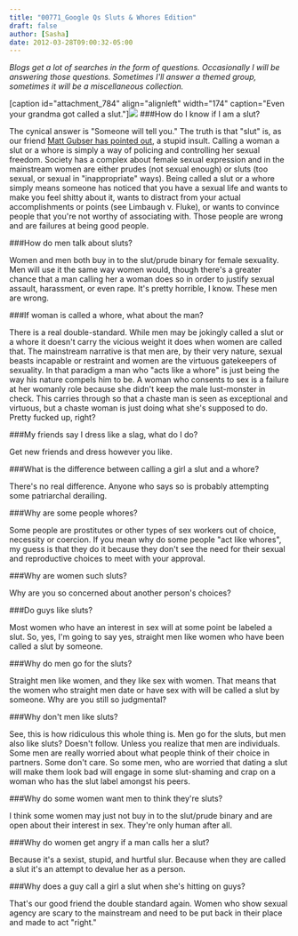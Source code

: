 ```yaml
---
title: "00771_Google Qs Sluts & Whores Edition"
draft: false
author: [Sasha]
date: 2012-03-28T09:00:32-05:00
---
```


_Blogs get a lot of searches in the form of questions. Occasionally I will be answering those questions. Sometimes I'll answer a themed group, sometimes it will be a miscellaneous collection._



[caption id="attachment_784" align="alignleft" width="174" caption="Even your grandma got called a slut."]![](http://www.morethanmen.org/wp-content/uploads/2012/03/grandma_about1-218x300.jpg)
###How do I know if I am a slut?

The cynical answer is "Someone will tell you." The truth is that "slut" is, as our friend [Matt Gubser has pointed out](http://www.morethanmen.org/2012/02/22/a-gentleman-does-not-tackle/), a stupid insult. Calling a woman a slut or a whore is simply a way of policing and controlling her sexual freedom. Society has a complex about female sexual expression and in the mainstream women are either prudes (not sexual enough) or sluts (too sexual, or sexual in "inappropriate" ways). Being called a slut or a whore simply means someone has noticed that you have a sexual life and wants to make you feel shitty about it, wants to distract from your actual accomplishments or points (see Limbaugh v. Fluke), or wants to convince people that you're not worthy of associating with. Those people are wrong and are failures at being good people.


###How do men talk about sluts?

Women and men both buy in to the slut/prude binary for female sexuality. Men will use it the same way women would, though there's a greater chance that a man calling her a woman does so in order to justify sexual assault, harassment, or even rape. It's pretty horrible, I know. These men are wrong.


###If woman is called a whore, what about the man?

There is a real double-standard. While men may be jokingly called a slut or a whore it doesn't carry the vicious weight it does when women are called that. The mainstream narrative is that men are, by their very nature, sexual beasts incapable or restraint and women are the virtuous gatekeepers of sexuality. In that paradigm a man who "acts like a whore" is just being the way his nature compels him to be. A woman who consents to sex is a failure at her womanly role because she didn't keep the male lust-monster in check. This carries through so that a chaste man is seen as exceptional and virtuous, but a chaste woman is just doing what she's supposed to do. Pretty fucked up, right?


###My friends say I dress like a slag, what do I do?

Get new friends and dress however you like.


###What is the difference between calling a girl a slut and a whore?

There's no real difference. Anyone who says so is probably attempting some patriarchal derailing.


###Why are some people whores?

Some people are prostitutes or other types of sex workers out of choice, necessity or coercion. If you mean why do some people "act like whores", my guess is that they do it because they don't see the need for their sexual and reproductive choices to meet with your approval.


###Why are women such sluts?

Why are you so concerned about another person's choices?


###Do guys like sluts?

Most women who have an interest in sex will at some point be labeled a slut. So, yes, I'm going to say yes, straight men like women who have been called a slut by someone.


###Why do men go for the sluts?

Straight men like women, and they like sex with women. That means that the women who straight men date or have sex with will be called a slut by someone. Why are you still so judgmental?


###Why don't men like sluts?

See, this is how ridiculous this whole thing is. Men go for the sluts, but men also like sluts? Doesn't follow. Unless you realize that men are individuals. Some men are really worried about what people think of their choice in partners. Some don't care. So some men, who are worried that dating a slut will make them look bad will engage in some slut-shaming and crap on a woman who has the slut label amongst his peers.


###Why do some women want men to think they're sluts?

I think some women may just not buy in to the slut/prude binary and are open about their interest in sex. They're only human after all.


###Why do women get angry if a man calls her a slut?

Because it's a sexist, stupid, and hurtful slur. Because when they are called a slut it's an attempt to devalue her as a person.


###Why does a guy call a girl a slut when she's hitting on guys?

That's our good friend the double standard again. Women who show sexual agency are scary to the mainstream and need to be put back in their place and made to act "right."
